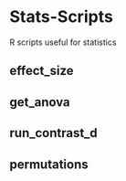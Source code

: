 # Stats-Scripts
R scripts useful for statistics

## effect_size

## get_anova

## run_contrast_d

## permutations
